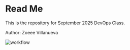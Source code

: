 # Read Me

This is the repository for September 2025 DevOps Class.

Author: Zoeee Villanueva

![workflow](https://github.com/<UserName>/<RepositoryName>/actions/workflows/main.yml/badge.svg)